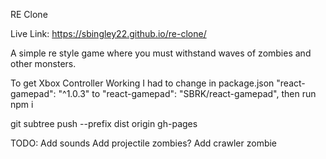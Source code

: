 RE Clone

Live Link: https://sbingley22.github.io/re-clone/

A simple re style game where you must withstand waves of zombies and other monsters.

To get Xbox Controller Working I had to change in package.json
"react-gamepad": "^1.0.3" to "react-gamepad": "SBRK/react-gamepad",
then run npm i

git subtree push --prefix dist origin gh-pages

TODO:
Add sounds
Add projectile zombies?
Add crawler zombie
